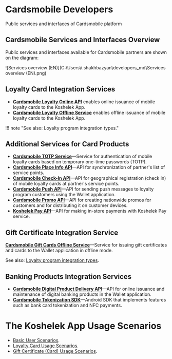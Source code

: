 # Cardsmobile Developers

Public services and interfaces of Cardsmobile platform

## Cardsmobile Services and Interfaces Overview

Public services and interfaces available for Cardsmobile partners are shown on the diagram:

![Services overview (EN)](C:\Users\i.shakhbazyan\developers_md\Services overview (EN).png)



## Loyalty Card Integration Services

- [**Cardsmobile Loyalty Online API**]() enables online issuance of mobile loyalty cards to the Koshelek App.
- [**Cardsmobile Loyalty Offline Service**]() enables offline issuance of mobile loyalty cards to the Koshelek App.

!!! note "See also: Loyalty program integration types."



## Additional Services for Card Products

- [**Cardsmobile TOTP Service**]()—Service for authentication of mobile loyalty cards based on temporary one-time passwords (TOTP).
- [**Cardsmobile Place Info API**]()—API for synchronization of partner's list of service points.
- [**Cardsmobile Check-In API**]()—API for geographical registration (check in) of mobile loyalty cards at partner's service points.
- [**Cardsmobile Push API**]()—API for sending push messages to loyalty program customers using the Wallet application.
- [**Cardsmobile Promo API**]()—API for creating nationwide promos for customers and for distributing it on customer devices.
- [**Koshelek Pay API**]()—API for making in-store payments with Koshelek Pay service.



## Gift Certificate Integration Service

[**Cardsmobile Gift Cards Offline Service**]()—Service for issuing gift certificates and cards to the Wallet application in offline mode.



See also: [Loyalty program integration types]().



## Banking Products Integration Services

- [**Cardsmobile Digital Product Delivery API**]()—API for online issuance and maintenance of digital banking products in the Wallet application.
- [**Cardsmobile Tokenization SDK**]()—Android SDK that implements features such as bank card tokenization and NFC payments.



# The Koshelek App Usage Scenarios

- [Basic User Scenarios]().
- [Loyalty Card Usage Scenarios]().
- [Gift Certificate (Card) Usage Scenarios]().